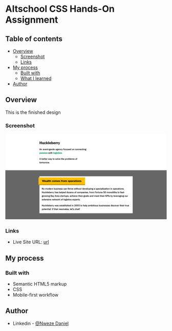 # Altschool CSS Hands-On Assignment

## Table of contents

- [Overview](#overview)
  - [Screenshot](#screenshot)
  - [Links](#links)
- [My process](#my-process)
  - [Built with](#built-with)
  - [What I learned](#what-i-learned)
- [Author](#author)

## Overview

This is the finished design

### Screenshot

![](./assets/Screenshot.png)

### Links

- Live Site URL: [url](https://flashdaniel.github.io/altschool-month-2-assignment-2/)

## My process

### Built with

- Semantic HTML5 markup
- CSS
- Mobile-first workflow

## Author

- Linkedin - [@Nweze Daniel](https://www.linkedin.com/in/daniel-nweze-017909214/)
